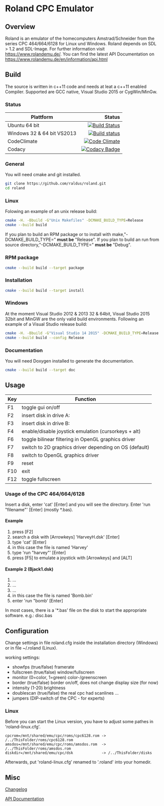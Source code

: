 # Roland CPC Emulator

## Overview
Roland is an emulator of the homecomputers Amstrad/Schneider from the series CPC 464/664/6128
for Linux und Windows.
Roland depends on SDL > 1.2 and SDL-Image.
For further information visit https://www.rolandemu.de/.
You can find the latest API Documentation on https://www.rolandemu.de/en/information/api.html

## Build
The source is written in c++11 code and needs at leat a c++11 enabled Compiler. Supported are GCC native, Visual Studio 2015 or CygWin/MinGw. 

### Status
Plattform|Status
---|--:
Ubuntu 64 bit|[![Build Status](https://travis-ci.org/raldus/roland.svg?branch=master)](https://travis-ci.org/raldus/roland)
Windows 32 & 64 bit VS2013|[![Build status](https://ci.appveyor.com/api/projects/status/ced6joh6ichpeqaf/branch/master?svg=true)](https://ci.appveyor.com/project/raldus/roland-0xe5q/branch/master)
CodeClimate|[![Code Climate](https://codeclimate.com/github/raldus/roland/badges/gpa.svg)](https://codeclimate.com/github/raldus/roland)|
Codacy|[![Codacy Badge](https://api.codacy.com/project/badge/Grade/19a42389d36f4f99b2827aff199d2f8c)](https://www.codacy.com/app/raldus/roland?utm_source=github.com&amp;utm_medium=referral&amp;utm_content=raldus/roland&amp;utm_campaign=Badge_Grade)|

### General
You will need cmake and git installed.
```bash
git clone https://github.com/raldus/roland.git
cd roland
```

### Linux
Folowing an example of an unix release build:
```bash
cmake -H. -Bbuild -G"Unix Makefiles" -DCMAKE_BUILD_TYPE=Release
cmake --build build
```
If you plan to build an RPM package or to install with make,"-DCMAKE_BUILD_TYPE=" **must be** "Release".
If you plan to build an run from source directory,"-DCMAKE_BUILD_TYPE=" **must be** "Debug".

### RPM package

```bash
cmake --build build --target package
```

### Installation

```bash
cmake --build build --target install
```

### Windows
At the moment Visual Studio 2012 & 2013 32 & 64bit, Visual Studio 2015 32bit and MinGW are the only valid build environments.
Following an example of a Visual Studio release build:
```bash
cmake -H. -Bbuild -G"Visual Studio 14 2015" -DCMAKE_BUILD_TYPE=Release
cmake --build build --config Release
```

### Documentation
You will need Doxygen installed to generate the documentation.
```bash
cmake --build build --target doc
```

## Usage
Key|Function
-----|--------
F1|toggle gui on/off
F2|insert disk in drive A:
F3|insert disk in drive B:
F4|enable/disable joystick emulation (cursorkeys + alt)
F6|toggle bilinear filtering in OpenGL graphics driver
F7|switch to 2D graphics driver depending on OS (default)
F8|switch to OpenGL graphics driver
F9|reset
F10|exit
F12|toggle fullscreen

### Usage of the CPC 464/664/6128
Insert a disk, enter 'cat'  [Enter] and
you will see the directory. Enter 'run "filename"'  [Enter] (mostly *.bas).

#### Example
>
1. press [F2]
2. search a disk with [Arrowkeys] 'HarveyH.dsk' [Enter]
3. type 'cat'  [Enter]
4. in this case the file is named 'Harvey'
5. type 'run "harvey"'  [Enter]
6. press [F5] to emulate a joystick with [Arrowkeys] and [ALT]

#### Example 2 (Bjack1.dsk)
>
1. ...
2. ...
3. ...
4. in this case the file is named 'Bomb.bin'
5. enter 'run "bomb'  [Enter]

In most cases, there is a '*.bas' file on the disk
to start the appropriate software. e.g.: disc.bas

## Configuration
Change settings in file roland.cfg inside the installation directory
(Windows) or in file ~/.roland (Linux).

working settings:
* showfps    (true/false) framerate
* fullscreen (true/false) window/fullscreen
* monitor    (0=color, 1=green) color-/greenscreen
* border     (true/false) border on/off, does not change display size (for now)
* intensity  (1-20) brightness
* doublescan (true/false) the real cpc had scanlines ...
* jumpers    (DIP-switch of the CPC - for experts)

### Linux
Before you can start the Linux version, you have to adjust some pathes in
'roland-linux.cfg'.
```text
cpcrom=/mnt/shared/emu/cpc/roms/cpc6128.rom -> /../ThisFolder/roms/cpc6128.rom
amsdos=/mnt/shared/emu/cpc/roms/amsdos.rom  -> /../ThisFolder/roms/amsdos.rom
diskdir=/mnt/shared/emu/cpc/dsk             -> /../ThisFolder/disks
```
Afterwards, put 'roland-linux.cfg' renamed to '.roland' into your homedir.

## Misc
[Changelog](https://github.com/raldus/roland/blob/master/CHANGELOG.md)

[API Documentation](https://www.rolandemu.de/en/information/api.html)
